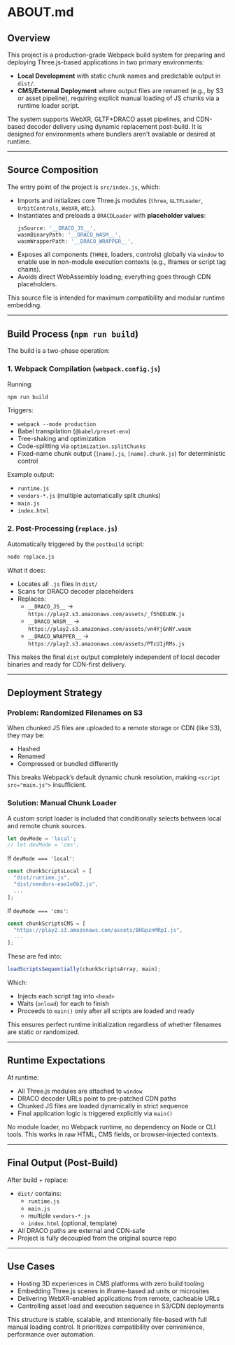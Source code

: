 # ABOUT.md

## Overview

This project is a production-grade Webpack build system for preparing and deploying Three.js-based applications in two primary environments:

- **Local Development** with static chunk names and predictable output in `dist/`.
- **CMS/External Deployment** where output files are renamed (e.g., by S3 or asset pipeline), requiring explicit manual loading of JS chunks via a runtime loader script.

The system supports WebXR, GLTF+DRACO asset pipelines, and CDN-based decoder delivery using dynamic replacement post-build. It is designed for environments where bundlers aren't available or desired at runtime.

---

## Source Composition

The entry point of the project is `src/index.js`, which:

- Imports and initializes core Three.js modules (`three`, `GLTFLoader`, `OrbitControls`, `WebXR`, etc.).
- Instantiates and preloads a `DRACOLoader` with **placeholder values**:
  ```js
  jsSource: '__DRACO_JS__',
  wasmBinaryPath: '__DRACO_WASM__',
  wasmWrapperPath: '__DRACO_WRAPPER__',
  ```
- Exposes all components (`THREE`, loaders, controls) globally via `window` to enable use in non-module execution contexts (e.g., iframes or script tag chains).
- Avoids direct WebAssembly loading; everything goes through CDN placeholders.

This source file is intended for maximum compatibility and modular runtime embedding.

---

## Build Process (`npm run build`)

The build is a two-phase operation:

### 1. Webpack Compilation (`webpack.config.js`)

Running:
```bash
npm run build
```
Triggers:
- `webpack --mode production`
- Babel transpilation (`@babel/preset-env`)
- Tree-shaking and optimization
- Code-splitting via `optimization.splitChunks`
- Fixed-name chunk output (`[name].js`, `[name].chunk.js`) for deterministic control

Example output:
- `runtime.js`
- `vendors-*.js` (multiple automatically split chunks)
- `main.js`
- `index.html`

### 2. Post-Processing (`replace.js`)

Automatically triggered by the `postbuild` script:

```bash
node replace.js
```

What it does:
- Locates all `.js` files in `dist/`
- Scans for DRACO decoder placeholders
- Replaces:
  - `__DRACO_JS__` → `https://play2.s3.amazonaws.com/assets/_f5hQEuDW.js`
  - `__DRACO_WASM__` → `https://play2.s3.amazonaws.com/assets/vn4YjGnNY.wasm`
  - `__DRACO_WRAPPER__` → `https://play2.s3.amazonaws.com/assets/PTcU1jRMs.js`

This makes the final `dist` output completely independent of local decoder binaries and ready for CDN-first delivery.

---

## Deployment Strategy

### Problem: Randomized Filenames on S3

When chunked JS files are uploaded to a remote storage or CDN (like S3), they may be:
- Hashed
- Renamed
- Compressed or bundled differently

This breaks Webpack’s default dynamic chunk resolution, making `<script src="main.js">` insufficient.

### Solution: Manual Chunk Loader

A custom script loader is included that conditionally selects between local and remote chunk sources.

```js
let devMode = 'local';
// let devMode = 'cms';
```

If `devMode === 'local'`:
```js
const chunkScriptsLocal = [
  "dist/runtime.js",
  "dist/vendors-eaa1e0b2.js",
  ...
];
```

If `devMode === 'cms'`:
```js
const chunkScriptsCMS = [
  "https://play2.s3.amazonaws.com/assets/BHGpznMRpI.js",
  ...
];
```

These are fed into:
```js
loadScriptsSequentially(chunkScriptsArray, main);
```

Which:
- Injects each script tag into `<head>`
- Waits (`onload`) for each to finish
- Proceeds to `main()` only after all scripts are loaded and ready

This ensures perfect runtime initialization regardless of whether filenames are static or randomized.

---

## Runtime Expectations

At runtime:
- All Three.js modules are attached to `window`
- DRACO decoder URLs point to pre-patched CDN paths
- Chunked JS files are loaded dynamically in strict sequence
- Final application logic is triggered explicitly via `main()`

No module loader, no Webpack runtime, no dependency on Node or CLI tools. This works in raw HTML, CMS fields, or browser-injected contexts.

---

## Final Output (Post-Build)

After build + replace:
- `dist/` contains:
  - `runtime.js`
  - `main.js`
  - multiple `vendors-*.js`
  - `index.html` (optional, template)
- All DRACO paths are external and CDN-safe
- Project is fully decoupled from the original source repo

---

## Use Cases

- Hosting 3D experiences in CMS platforms with zero build tooling
- Embedding Three.js scenes in iframe-based ad units or microsites
- Delivering WebXR-enabled applications from remote, cacheable URLs
- Controlling asset load and execution sequence in S3/CDN deployments

This structure is stable, scalable, and intentionally file-based with full manual loading control. It prioritizes compatibility over convenience, performance over automation.
